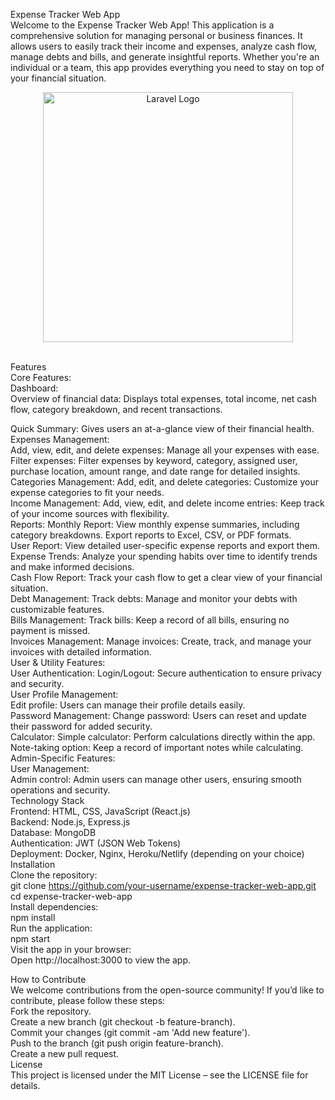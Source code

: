 Expense Tracker Web App<br>
Welcome to the Expense Tracker Web App! This application is a comprehensive solution for managing personal or business finances. It allows users to easily track their income and expenses, analyze cash flow, manage debts and bills, and generate insightful reports. Whether you're an individual or a team, this app provides everything you need to stay on top of your financial situation.<br>

<p align="center"><a href="https://laravel.com" target="_blank"><img src="https://iili.io/F09Slbp.png" width="400" alt="Laravel Logo"></a></p>
<br>
Features<br>
Core Features:<br>
Dashboard:<br>
Overview of financial data: Displays total expenses, total income, net cash flow, category breakdown, and recent transactions.<br>

Quick Summary: Gives users an at-a-glance view of their financial health.
<br>
Expenses Management:<br>
Add, view, edit, and delete expenses: Manage all your expenses with ease.
<br>
Filter expenses: Filter expenses by keyword, category, assigned user, purchase location, amount range, and date range for detailed insights.
<br>
Categories Management:
Add, edit, and delete categories: Customize your expense categories to fit your needs.
<br>
Income Management:
Add, view, edit, and delete income entries: Keep track of your income sources with flexibility.
<br>
Reports:
Monthly Report: View monthly expense summaries, including category breakdowns. Export reports to Excel, CSV, or PDF formats.
<br>
User Report: View detailed user-specific expense reports and export them.
<br>
Expense Trends: Analyze your spending habits over time to identify trends and make informed decisions.
<br>
Cash Flow Report: Track your cash flow to get a clear view of your financial situation.
<br>
Debt Management:
Track debts: Manage and monitor your debts with customizable features.
<br>
Bills Management:
Track bills: Keep a record of all bills, ensuring no payment is missed.
<br>
Invoices Management:
Manage invoices: Create, track, and manage your invoices with detailed information.
<br>
User & Utility Features:<br>
User Authentication:
Login/Logout: Secure authentication to ensure privacy and security.
<br>
User Profile Management:<br>
Edit profile: Users can manage their profile details easily.
<br>
Password Management:
Change password: Users can reset and update their password for added security.
<br>
Calculator:
Simple calculator: Perform calculations directly within the app.
<br>
Note-taking option: Keep a record of important notes while calculating.
<br>
Admin-Specific Features:<br>
User Management:<br>
Admin control: Admin users can manage other users, ensuring smooth operations and security.
<br>
Technology Stack<br>
Frontend: HTML, CSS, JavaScript (React.js)
<br>
Backend: Node.js, Express.js
<br>
Database: MongoDB
<br>
Authentication: JWT (JSON Web Tokens)
<br>
Deployment: Docker, Nginx, Heroku/Netlify (depending on your choice)
<br>
Installation<br>
Clone the repository:<br>
git clone https://github.com/your-username/expense-tracker-web-app.git
<br>cd expense-tracker-web-app<br>
Install dependencies:
<br>
npm install<br>
Run the application:
<br>
npm start<br>
Visit the app in your browser:<br>
Open http://localhost:3000 to view the app.<br>

How to Contribute<br>
We welcome contributions from the open-source community! If you’d like to contribute, please follow these steps:
<br>
Fork the repository.
<br>
Create a new branch (git checkout -b feature-branch).
<br>
Commit your changes (git commit -am 'Add new feature').
<br>
Push to the branch (git push origin feature-branch).
<br>
Create a new pull request.
<br>
License<br>
This project is licensed under the MIT License – see the LICENSE file for details.